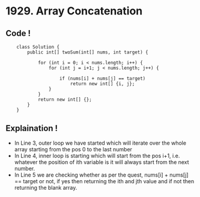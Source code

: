 # 1929. Array Concatenation

## Code !

        class Solution {
            public int[] twoSum(int[] nums, int target) {

                for (int i = 0; i < nums.length; i++) {
                    for (int j = i+1; j < nums.length; j++) {

                        if (nums[i] + nums[j] == target)
                            return new int[] {i, j};
                    }
                }
                return new int[] {};
            }
        }


## Explaination !

- In Line 3, outer loop we have started which will iterate over the whole array starting from the pos 0 to the last number
- In Line 4, inner loop is starting which will start from the pos i+1, i.e. whatever the position of ith variable is it will always start from the next number.
- In Line 5 we are checking whether as per the quest, nums[i] + nums[j] == target or not, if yes then returning the ith and jth value and if not then returning the blank array.